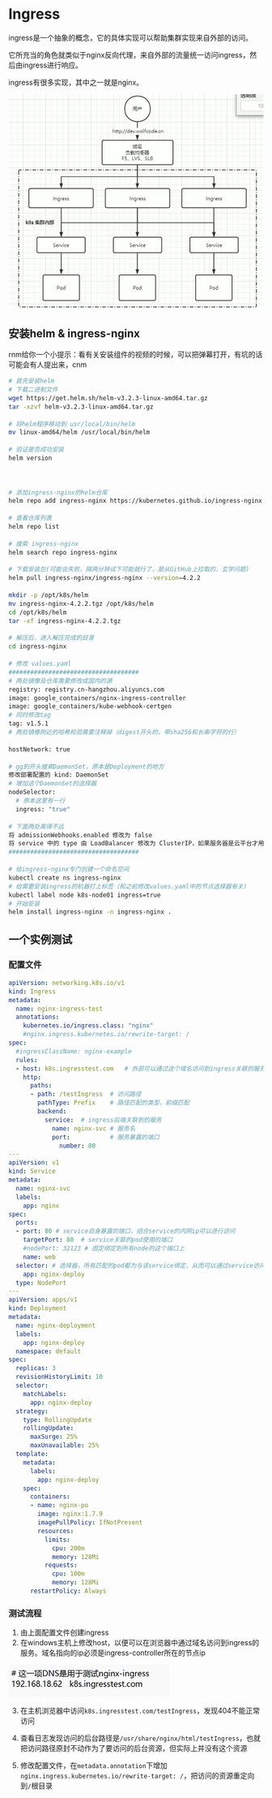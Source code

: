 # Ingress

ingress是一个抽象的概念，它的具体实现可以帮助集群实现来自外部的访问。

它所充当的角色就类似于nginx反向代理，来自外部的流量统一访问ingress，然后由ingress进行响应。

ingress有很多实现，其中之一就是nginx。

![image-20240627192313961](..\images\image-20240627192313961.png)



## 安装helm & ingress-nginx

rnm给你一个小提示：看有关安装组件的视频的时候，可以把弹幕打开，有坑的话可能会有人提出来，cnm

```bash
# 首先安装helm
# 下载二进制文件
wget https://get.helm.sh/helm-v3.2.3-linux-amd64.tar.gz
tar -xzvf helm-v3.2.3-linux-amd64.tar.gz

# 将helm程序移动到 usr/local/bin/helm
mv linux-amd64/helm /usr/local/bin/helm

# 验证是否成功安装
helm version



# 添加ingress-nginx的helm仓库
helm repo add ingress-nginx https://kubernetes.github.io/ingress-nginx

# 查看仓库列表
helm repo list

# 搜索 ingress-nginx
helm search repo ingress-nginx

# 下载安装包(可能会失败，隔两分钟试下可能就行了，是从GitHub上拉取的，玄学问题)
helm pull ingress-nginx/ingress-nginx --version=4.2.2

mkdir -p /opt/k8s/helm
mv ingress-nginx-4.2.2.tgz /opt/k8s/helm
cd /opt/k8s/helm
tar -xf ingress-nginx-4.2.2.tgz

# 解压后，进入解压完成的目录
cd ingress-nginx

# 修改 values.yaml
####################################
# 两处镜像及仓库需要修改成国内的源
registry: registry.cn-hangzhou.aliyuncs.com
image: google_containers/nginx-ingress-controller
image: google_containers/kube-webhook-certgen
# 同时修改tag
tag: v1.5.1
# 两处镜像附近的哈希校验需要注释掉（digest开头的，带sha256和长串字符的行）

hostNetwork: true

# gg到开头搜索DaemonSet，原本是Deployment的地方
修改部署配置的 kind: DaemonSet
# 增加这个DaemonSet的选择器
nodeSelector:
  # 原本这里有一行
  ingress: "true"
  
# 下面两处离得不远
将 admissionWebhooks.enabled 修改为 false
将 service 中的 type 由 LoadBalancer 修改为 ClusterIP，如果服务器是云平台才用 LoadBalancer
####################################

# 给ingress-nginx专门创建一个命名空间
kubectl create ns ingress-nginx
# 给需要安装ingress的机器打上标签（和之前修改values.yaml中的节点选择器有关)
kubectl label node k8s-node01 ingress=true
# 开始安装
helm install ingress-nginx -n ingress-nginx .
```



## 一个实例测试

### 配置文件

```yaml
apiVersion: networking.k8s.io/v1
kind: Ingress
metadata:
  name: nginx-ingress-test
  annotations:
    kubernetes.io/ingress.class: "nginx"
    #nginx.ingress.kubernetes.io/rewrite-target: /
spec:
  #ingressClassName: nginx-example
  rules:
  - host: k8s.ingresstest.com	# 外部可以通过这个域名访问到ingress关联的服务
    http:
      paths:
      - path: /testIngress	# 访问路径
        pathType: Prefix	# 路径匹配的类型，前缀匹配
        backend:
          service:	# ingress后端关联到的服务
            name: nginx-svc	# 服务名
            port:			# 服务暴露的端口
              number: 80
---
apiVersion: v1
kind: Service
metadata:
  name: nginx-svc
  labels:
    app: nginx
spec:
  ports:
  - port: 80 # service自身暴露的端口，结合service的内网ip可以进行访问
    targetPort: 80  # service关联的pod使用的端口
    #nodePort: 32123 # 固定绑定到所有node的这个端口上
    name: web
  selector: # 选择器，所有匹配的pod都为与该service绑定，从而可以通过service访问到pod
    app: nginx-deploy
  type: NodePort
---
apiVersion: apps/v1
kind: Deployment
metadata:
  name: nginx-deployment
  labels:
    app: nginx-deploy
  namespace: default
spec:
  replicas: 3
  revisionHistoryLimit: 10
  selector:
    matchLabels:
      app: nginx-deploy
  strategy:
    type: RollingUpdate
    rollingUpdate:
      maxSurge: 25%
      maxUnavailable: 25%
  template:
    metadata:
      labels:
        app: nginx-deploy
    spec:
      containers:
      - name: nginx-po
        image: nginx:1.7.9
        imagePullPolicy: IfNotPresent
        resources:
          limits:
            cpu: 200m
            memory: 128Mi
          requests:
            cpu: 100m
            memory: 128Mi
      restartPolicy: Always
```

### 测试流程

1. 由上面配置文件创建ingress
2. 在windows主机上修改host，以便可以在浏览器中通过域名访问到ingress的服务。域名指向的ip必须是ingress-controller所在的节点ip

<img src="..\images\image-20240704183002768.png" alt="image-20240704183002768" style="zoom:60%;" />

3. 在主机浏览器中访问`k8s.ingresstest.com/testIngress`，发现404不能正常访问

4. 查看日志发现访问的后台路径是`/usr/share/nginx/html/testIngress`，也就把访问路径原封不动作为了要访问的后台资源，但实际上并没有这个资源
5. 修改配置文件，在`metadata.annotation`下增加`nginx.ingress.kubernetes.io/rewrite-target: /`，把访问的资源重定向到`/`根目录
